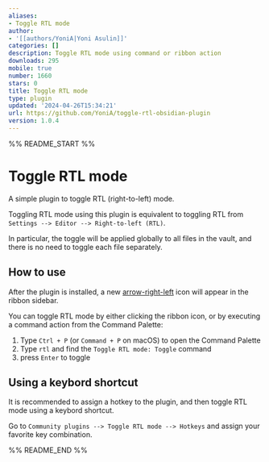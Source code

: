 ```yaml
---
aliases:
- Toggle RTL mode
author:
- '[[authors/YoniA|Yoni Asulin]]'
categories: []
description: Toggle RTL mode using command or ribbon action
downloads: 295
mobile: true
number: 1660
stars: 0
title: Toggle RTL mode
type: plugin
updated: '2024-04-26T15:34:21'
url: https://github.com/YoniA/toggle-rtl-obsidian-plugin
version: 1.0.4
---
```


%% README_START %%

# Toggle RTL mode

A simple plugin to toggle RTL (right-to-left) mode.

Toggling RTL mode using this plugin is equivalent to toggling RTL from `Settings --> Editor --> Right-to-left (RTL)`.

In particular, the toggle will be applied globally to all files in the vault, and there is no need to toggle each file separately.


## How to use

After the plugin is installed, a new [arrow-right-left](https://lucide.dev/icons/arrow-right-left) icon will appear in the ribbon sidebar.

You can toggle RTL mode by either clicking the ribbon icon, or by executing a command action from the Command Palette:

1. Type `Ctrl + P` (or `Command + P` on macOS) to open the Command Palette
2. Type `rtl` and find the `Toggle RTL mode: Toggle` command
3. press `Enter` to toggle


## Using a keybord shortcut

It is recommended to assign a hotkey to the plugin, and then toggle RTL mode using a keybord shortcut.

Go to `Community plugins --> Toggle RTL mode --> Hotkeys` and assign your favorite key combination.

%% README_END %%